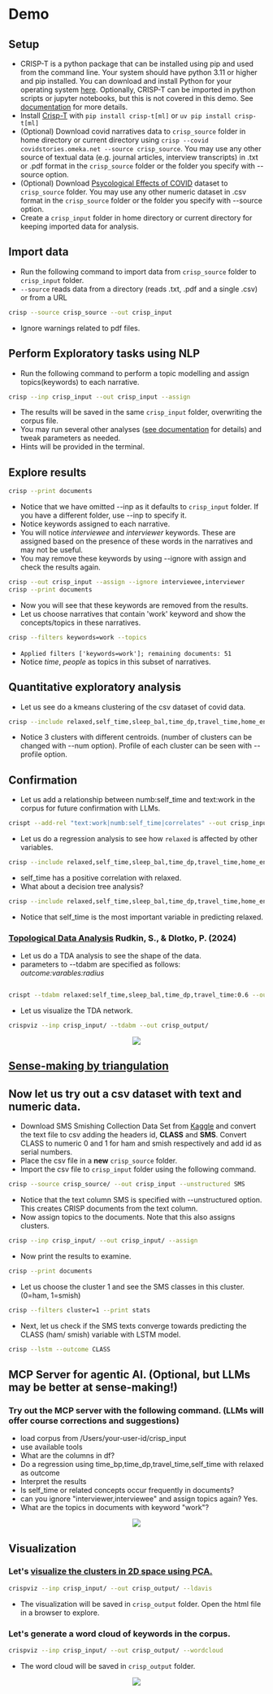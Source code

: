 # Demo

## Setup

* CRISP-T is a python package that can be installed using pip and used from the command line. Your system should have python 3.11 or higher and pip installed. You can download and install Python for your operating system [here](https://www.python.org/downloads/). Optionally, CRISP-T can be imported in python scripts or jupyter notebooks, but this is not covered in this demo. See [documentation](https://dermatologist.github.io/crisp-t/) for more details.
* Install [Crisp-T](https://github.com/dermatologist/crisp-t) with `pip install crisp-t[ml]` or `uv pip install crisp-t[ml]`
* (Optional) Download covid narratives data to  `crisp_source` folder in home directory or current directory using `crisp --covid covidstories.omeka.net --source crisp_source`. You may use any other source of textual data (e.g. journal articles, interview transcripts) in .txt or .pdf format in the `crisp_source` folder or the folder you specify with --source option.
* (Optional) Download [Psycological Effects of COVID](https://www.kaggle.com/datasets/hemanthhari/psycological-effects-of-covid) dataset to `crisp_source` folder. You may use any other numeric dataset in .csv format in the `crisp_source` folder or the folder you specify with --source option.
* Create a `crisp_input` folder in home directory or current directory for keeping imported data for analysis.

## Import data

* Run the following command to import data from `crisp_source` folder to `crisp_input` folder.
* `--source` reads data from a directory (reads .txt, .pdf and a single .csv) or from a URL

```bash
crisp --source crisp_source --out crisp_input
```
* Ignore warnings related to pdf files.

## Perform Exploratory tasks using NLP

* Run the following command to perform a topic modelling and assign topics(keywords) to each narrative.

```bash
crisp --inp crisp_input --out crisp_input --assign
```

* The results will be saved in the same `crisp_input` folder, overwriting the corpus file.
* You may run several other analyses ([see documentation](https://dermatologist.github.io/crisp-t/) for details) and tweak parameters as needed.
* Hints will be provided in the terminal.

## Explore results

```bash
crisp --print documents
```

* Notice that we have omitted --inp as it defaults to `crisp_input` folder. If you have a different folder, use --inp to specify it.
* Notice keywords assigned to each narrative.
* You will notice *interviewee* and *interviewer* keywords. These are assigned based on the presence of these words in the narratives and may not be useful.
* You may remove these keywords by using --ignore with assign and check the results again.

```bash
crisp --out crisp_input --assign --ignore interviewee,interviewer
crisp --print documents
```

* Now you will see that these keywords are removed from the results.
* Let us choose narratives that contain 'work' keyword and show the concepts/topics in these narratives.

```bash
crisp --filters keywords=work --topics
```

* `Applied filters ['keywords=work']; remaining documents: 51`
* Notice *time*, *people* as topics in this subset of narratives.

## Quantitative exploratory analysis

* Let us see do a kmeans clustering of the csv dataset of covid data.

```bash
crisp --include relaxed,self_time,sleep_bal,time_dp,travel_time,home_env --kmeans
```

* Notice 3 clusters with different centroids. (number of clusters can be changed with --num option). Profile of each cluster can be seen with --profile option.

## Confirmation

* Let us add a relationship between numb:self_time and text:work in the corpus for future confirmation with LLMs.

```bash
crispt --add-rel "text:work|numb:self_time|correlates" --out crisp_input
```

* Let us do a regression analysis to see how `relaxed` is affected by other variables.

```bash
crisp --include relaxed,self_time,sleep_bal,time_dp,travel_time,home_env --regression --outcome relaxed
```

* self_time has a positive correlation with relaxed.
* What about a decision tree analysis?

```bash
crisp --include relaxed,self_time,sleep_bal,time_dp,travel_time,home_env --cls --outcome relaxed
```

* Notice that self_time is the most important variable in predicting relaxed.

### [Topological Data Analysis](https://www.arxiv.org/abs/2504.14081) Rudkin, S., & Dlotko, P. (2024)
* Let us do a TDA analysis to see the shape of the data.
* parameters to --tdabm are specified as follows: *outcome:varables:radius*

```bash

crispt --tdabm relaxed:self_time,sleep_bal,time_dp,travel_time:0.6 --out crisp_input/

```
* Let us visualize the TDA network.

```bash
crispviz --inp crisp_input/ --tdabm --out crisp_output/
```

<p align="center">
  <img src="https://github.com/dermatologist/crisp-t/blob/develop/notes/tdabm.jpg" />
</p>

## [Sense-making by triangulation](INSTRUCTION.md)

## Now let us try out a csv dataset with text and numeric data.

* Download SMS Smishing Collection Data Set from [Kaggle](https://www.kaggle.com/datasets/galactus007/sms-smishing-collection-data-set) and convert the text file to csv adding the headers id, **CLASS** and **SMS**. Convert CLASS to numeric 0 and 1 for ham and smish respectively and add id as serial numbers.
* Place the csv file in a **new** `crisp_source` folder.
* Import the csv file to `crisp_input` folder using the following command.

```bash
crisp --source crisp_source/ --out crisp_input --unstructured SMS
```

* Notice that the text column SMS is specified with --unstructured option. This creates CRISP documents from the text column.
* Now assign topics to the documents. Note that this also assigns clusters.

```bash
crisp --inp crisp_input/ --out crisp_input/ --assign
```

* Now print the results to examine.
```bash
crisp --print documents
```

* Let us choose the cluster 1 and see the SMS classes in this cluster. (0=ham, 1=smish)
```bash
crisp --filters cluster=1 --print stats
```

* Next, let us check if the SMS texts converge towards predicting the CLASS (ham/ smish) variable with LSTM model.

```bash
crisp --lstm --outcome CLASS
```

## MCP Server for agentic AI. (Optional, but LLMs may be better at sense-making!)

### Try out the MCP server with the following command. (LLMs will offer course corrections and suggestions)


* load corpus from /Users/your-user-id/crisp_input
* use available tools
* What are the columns in df?
* Do a regression using time_bp,time_dp,travel_time,self_time with relaxed as outcome
* Interpret the results
* Is self_time or related concepts occur frequently in documents?
* can you ignore "interviewer,interviewee" and assign topics again? Yes.
* What are the topics in documents with keyword "work"?

<p align="center">
  <img src="https://github.com/dermatologist/crisp-t/blob/develop/notes/crisp.gif" />
</p>

## Visualization


### Let's [visualize the clusters in 2D space using PCA.](https://htmlpreview.github.io/?https://github.com/dermatologist/crisp-t/blob/develop/notes/lda_visualization.html)

```bash
crispviz --inp crisp_input/ --out crisp_output/ --ldavis
```

* The visualization will be saved in `crisp_output` folder. Open the html file in a browser to explore.

### Let's generate a word cloud of keywords in the corpus.

```bash
crispviz --inp crisp_input/ --out crisp_output/ --wordcloud
```
* The word cloud will be saved in `crisp_output` folder.

<p align="center">
  <img src="https://github.com/dermatologist/crisp-t/blob/develop/notes/wordcloud.jpg" />
</p>